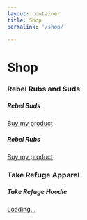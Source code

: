 ```yaml
---
layout: container
title: Shop
permalink: '/shop/'

---
```

<script src="https://gumroad.com/js/gumroad-embed.js"></script>
<script src="https://gumroad.com/js/gumroad.js"></script>


<h1 class="mt-5">Shop</h1>

<div class="mt-5"> </div>

<h3> Rebel Rubs and Suds </h3>
<div class="row">
  <div class="col-6 col-md-4">
    <h5> Rebel Suds </h5>
    <a class="gumroad-button" href="https://gum.co/rebelsuds" target="_blank">Buy my product</a>
  </div>

  <div class="col-6 col-md-4">
    <h5> Rebel Rubs </h5>
    <a class="gumroad-button" href="https://gum.co/rebelrubs" target="_blank">Buy my product</a>
  </div>
</div>

<div class="mt-5"> </div>

<h3> Take Refuge Apparel </h3>
<div class='row'>
  <div class="col-6 col-md-4">
    <h5> Take Refuge Hoodie </h5>
    <div class="gumroad-product-embed" data-gumroad-product-id="take-refuge-hoodie" data-outbound-embed="true"><a href="https://gumroad.com/l/take-refuge-hoodie">Loading...</a></div>
  </div>
</div>
